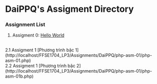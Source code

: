 # DaiPPQ's Assigment Directory

### Assignment List

1. Assigment 0: [Hello World](https://github.com/FASTTRACKSE/FFSE1704_LP3/blob/master/Assignments/ThanhCL/hello.php)
<br>
2.1 Assigment 1 [Phương trình bậc 1](http://localhost/FFSE1704_LP3/Assignments/DaiPPQ/php-asm-01/php-asm-01.php)
<br>
2.2 Assigment 1 [Phương trình bậc 2](http://localhost/FFSE1704_LP3/Assignments/DaiPPQ/php-asm-01/php-asm-01b.php)

